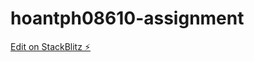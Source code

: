 # hoantph08610-assignment

[Edit on StackBlitz ⚡️](https://stackblitz.com/edit/hoantph08610-assignment)
